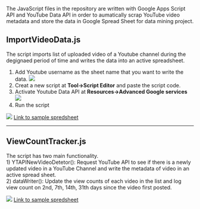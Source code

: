 <p> The JavaScript files in the repository are written with Google Apps Script API and YouTube Data API in order to aumatically scrap YouTube video metadata and store the data in Google Spread Sheet for data mining project.</p>

<h2>ImportVideoData.js</h2>
<p>The script imports list of uploaded video of a Youtube channel during the degignaed period of time 
and writes the data into an active spreadsheet.</p>

1. Add Youtube username as the sheet name that you want to write the data.
![](images/Username.png)
2. Creat a new script at **Tool->Script Editor** and paste the script code.
3. Activate Youtube Data API at **Resources->Advanced Google services**
![](images/youtubedataApi.png)
4. Run the script

![](images/UploadedVideoSS.png)
<a href="https://docs.google.com/spreadsheets/d/1G987QElFnEt3IbYIj_c3mqp-Bm9JrMBhw39osV0fqEQ/edit?usp=sharing">Link to sample spredsheet</a>
<hr>

<h2>ViewCountTracker.js</h2>
<p>The script has two main functionality. <br>
1) YTAPINewVideoDetetor(): Request YouTube API to see if there is a newly updated video in a YouTube Channel and write the metadata of video in an active spread sheet. <br>
2) dataWriter(): Update the view counts of each video in the list and log view count on 2nd, 7th, 14th, 31th days since the video first posted. <br>
  
![](images/viewCountTracker.png)
<a href="https://docs.google.com/spreadsheets/d/1G987QElFnEt3IbYIj_c3mqp-Bm9JrMBhw39osV0fqEQ/edit#gid=930878025">Link to sample spredsheet</a>


